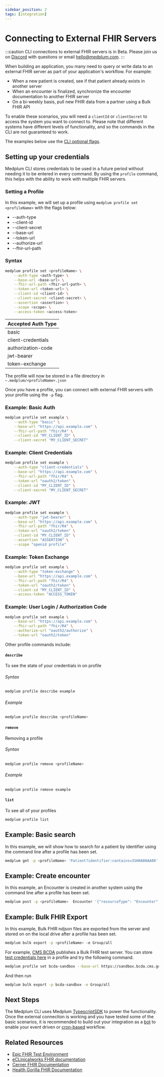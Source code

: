 ```yaml
---
sidebar_position: 2
tags: [integration]
---
```


# Connecting to External FHIR Servers

:::caution
CLI connections to external FHIR servers is in Beta. Please join us on [Discord](https://discord.gg/medplum) with questions or email [hello@medplum.com](mailto:hello@medplum.com).
:::

When building an application, you many need to query or write data to an external FHIR server as part of your application's workflow. For example:

- When a new patient is created, see if that patient already exists in another server
- When an encounter is finalized, synchronize the encounter documentation to another FHIR server
- On a bi-weekly basis, pull new FHIR data from a partner using a Bulk FHIR API

To enable these scenarios, you will need a `clientId` or `clientSecret` to access the system you want to connect to. Please note that different systems have different levels of functionality, and so the commands in the CLI are not guaranteed to work.

The examples below use the [CLI optional flags](/docs/cli#optional-flags).

## Setting up your credentials

Medplum CLI stores credentials to be used in a future period without needing it to be entered in every command. By using the `profile` command, this helps with the ability to work with multiple FHIR servers.

### Setting a Profile

In this example, we will set up a profile using `medplum profile set <profileName>` with the flags below:

- --auth-type
- --client-id
- --client-secret
- --base-url
- --token-url
- --authorize-url
- --fhir-url-path

### Syntax

```bash
medplum profile set <profileName> \
    --auth-type <auth-type> \
    --base-url <base-url> \
    --fhir-url-path <fhir-url-path> \
    --token-url <token-url> \
    --client-id <client-id> \
    --client-secret <client-secret> \
    --assertion <assertion> \
    --scope <scope> \
    --access-token <access-token>
```

| Accepted Auth Type |
| ------------------ |
| basic              |
| client-credentials |
| authorization-code |
| jwt-bearer         |
| token-exchange     |

The profile will now be stored in a file directory in `~.medplum/<profileName>.json`

Once you have a profile, you can connect with external FHIR servers with your profile using the `-p` flag.

### Example: Basic Auth

```bash
medplum profile set example \
    --auth-type "basic" \
    --base-url "https://api.example.com" \
    --fhir-url-path "fhir/R4" \
    --client-id "MY_CLIENT_ID" \
    --client-secret "MY_CLIENT_SECRET"
```

### Example: Client Credentials

```bash
medplum profile set example \
    --auth-type "client-credentials" \
    --base-url "https://api.example.com" \
    --fhir-url-path "fhir/R4" \
    --token-url "oauth2/token" \
    --client-id "MY_CLIENT_ID" \
    --client-secret "MY_CLIENT_SECRET"
```

### Example: JWT

```bash
medplum profile set example \
    --auth-type "jwt-bearer" \
    --base-url "https://api.example.com" \
    --fhir-url-path "fhir/R4" \
    --token-url "oauth2/token" \
    --client-id "MY_CLIENT_ID" \
    --assertion "ASSERTION" \
    --scope "openid profile"
```

### Example: Token Exchange

```bash
medplum profile set example \
    --auth-type "token-exchange" \
    --base-url "https://api.example.com" \
    --fhir-url-path "fhir/R4" \
    --token-url "oauth2/token" \
    --client-id "MY_CLIENT_ID" \
    --access-token "ACCESS_TOKEN"
```

### Example: User Login / Authorization Code

```bash
medplum profile set example \
    --base-url "https://api.example.com" \
    --fhir-url-path "fhir/R4" \
    --authorize-url "oauth2/authorize" \
    --token-url "oauth2/token"
```

Other profile commands include:

#### `describe`

To see the state of your credentials in on profile

###### Syntax

```bash
medplum profile describe example
```

###### Example

```bash
medplum profile describe <profileName>
```

#### `remove`

Removing a profile

###### Syntax

```bash
medplum profile remove <profileName>
```

###### Example

```bash
medplum profile remove example
```

#### `list`

To see all of your profiles

```bash
medplum profile list
```

## Example: Basic search

In this example, we will show how to search for a patient by identifier using the command line after a profile has been set.

```bash
medplum get -p <profileName> 'Patient?identifier:contains=3SH0A00AA00'
```

## Example: Create encounter

In this example, an Encounter is created in another system using the command line after a profile has been set.

```bash
medplum post -p <profileName>  Encounter '{"resourceType": "Encounter", "status": "finished", "class": {"system": "http://terminology.hl7.org/CodeSystem/v3-ActCode", "code": "AMB"}, "type": [{"coding": [{"system": "http://snomed.info/sct", "code": "162673000", "display": "General examination of patient (procedure)"}], "text": "General examination of patient (procedure)"}], "subject": {"reference": "Patient/13e44a47-636b-49e2-adb3-9f19c7e0e47a", "display": "Mr. Dustin31 Ritchie586"}}'
```

## Example: Bulk FHIR Export

In this example, Bulk FHIR ndjson files are exported from the server and stored on on the local drive after a profile has been set.

```bash
medplum bulk export -p <profileName> -e Group/all
```

For example, [CMS BCDA](https://bcda.cms.gov/) publishes a Bulk FHIR test server. You can store [test credentials here](https://bcda.cms.gov/guide.html#try-the-api) in a profile and try the following command.

```bash
medplum profile set bcda-sandbox --base-url https://sandbox.bcda.cms.gov --fhir-url-path api/v2/ --token-url https://sandbox.bcda.cms.gov/auth/token --client-id <client-id> --client-secret <client-secret>
```

And then run

```bash
medplum bulk export -p bcda-sandbox -e Group/all
```

## Next Steps

The Medplum CLI uses Medplum [TypescriptSDK](/docs/sdk) to power the functionality. Once the external connection is working and you have tested some of the basic scenarios, it is recommended to build out your integration as a [bot](docs/bots) to enable your event driven or [cron-based](/docs/bots/bot-cron-job) workflow.

## Related Resources

- [Epic FHIR Test Environment](https://fhir.epic.com/Developer/Apps)
- [eCLinicalworks FHIR documentation](https://fhir.eclinicalworks.com/ecwopendev/documentation#)
- [Cerner FHIR Documentation](https://fhir.cerner.com/millennium/r4/#open-sandbox)
- [Health Gorilla FHIR Documentation](https://developer.healthgorilla.com/docs/oauth20)
